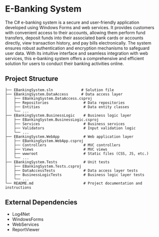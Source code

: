 # E-Banking System
The C# e-banking system is a secure and user-friendly application developed using Windows Forms and web services. It provides customers with convenient access to their accounts, allowing them perform fund transfers, deposit funds into their associated bank cards or accounts directly, view transaction history, and pay bills electronically. The system ensures robust authentication and encryption mechanisms to safeguard user data. With its intuitive interface and seamless integration with web services, this e-banking system offers a comprehensive and efficient solution for users to conduct their banking activities online.

## Project Structure
```
├── EBankingSystem.sln             # Solution file
├── EBankingSystem.DataAccess      # Data access layer
│   ├── EBankingSystem.DataAccess.csproj
│   ├── Repositories                # Data repositories
│   ├── Entities                    # Data entity classes
│   └── ...
├── EBankingSystem.BusinessLogic    # Business logic layer
│   ├── EBankingSystem.BusinessLogic.csproj
│   ├── Services                    # Business services
│   ├── Validators                  # Input validation logic
│   └── ...
├── EBankingSystem.WebApp           # Web application layer
│   ├── EBankingSystem.WebApp.csproj
│   ├── Controllers                 # MVC controllers
│   ├── Views                       # MVC views
│   ├── wwwroot                     # Static files (CSS, JS, etc.)
│   └── ...
├── EBankingSystem.Tests            # Unit tests
│   ├── EBankingSystem.Tests.csproj
│   ├── DataAccessTests             # Data access layer tests
│   ├── BusinessLogicTests          # Business logic layer tests
│   └── ...
└── README.md                       # Project documentation and instructions
```


## External Dependencies
- Log4Net
- WindowsForms
- WebServices
- ReportViewer
